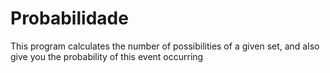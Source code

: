 # Probabilidade
This program calculates the number of possibilities of a given set, and also give you the probability of this event occurring
